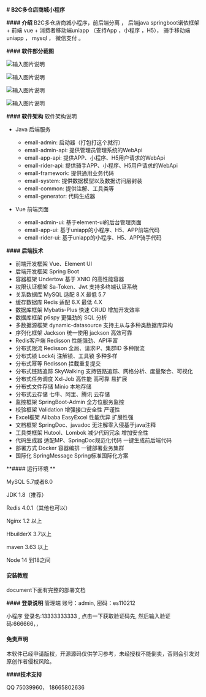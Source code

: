  **# B2C多仓店商城小程序** 

 **#### 介绍** 
B2C多仓店商城小程序，前后端分离 ，
后端java springboot诺依框架 +  前端 vue +  消费者移动端uniapp （支持App ，小程序 ，H5），
骑手移动端uniapp ， 
mysql  ，
微信支付 。

 **#### 软件部分截图** 

![输入图片说明](doc/image/admin/%E7%AE%A1%E7%90%86%E7%AB%AF%E6%88%AA%E5%9B%BE-%E5%89%8D%E7%BD%AE%E4%BB%93.png)

![输入图片说明](doc/image/mobile/emall%E9%A6%96%E9%A1%B5.png)

![输入图片说明](doc/image/mobile/emal-%E6%88%91%E7%9A%84.png)

![输入图片说明](doc/image/rider/%E9%AA%91%E6%89%8B.png)

 **#### 软件架构** 
软件架构说明
- Java 后端服务
    - emall-admin: 启动器（打包打这个就行）
    - emall-admin-api: 提供管理员管理系统的WebApi
    - emall-app-api: 提供APP、小程序、H5用户请求的WebApi
    - emall-rider-api: 提供骑手APP、小程序、H5用户请求的WebApi
    - emall-framework: 提供通用业务代码
    - emall-system: 提供数据模型以及数据访问层封装
    - emall-common: 提供注解、工具类等
    - emall-generator: 代码生成器
    
- Vue 前端页面
    - emall-admin-ui: 基于element-ui的后台管理页面
    - emall-app-ui: 基于uniapp的小程序、H5、APP前端代码
    - emall-rider-ui: 基于uniapp的小程序、H5、APP骑手代码


 **#### 后端技术** 

* 前端开发框架 Vue、Element UI
* 后端开发框架 Spring Boot
* 容器框架 Undertow 基于 XNIO 的高性能容器
* 权限认证框架 Sa-Token、Jwt 支持多终端认证系统
* 关系数据库 MySQL 适配 8.X 最低 5.7
* 缓存数据库 Redis 适配 6.X 最低 4.X
* 数据库框架 Mybatis-Plus 快速 CRUD 增加开发效率
* 数据库框架 p6spy 更强劲的 SQL 分析
* 多数据源框架 dynamic-datasource 支持主从与多种类数据库异构
* 序列化框架 Jackson 统一使用 jackson 高效可靠
* Redis客户端 Redisson 性能强劲、API丰富
* 分布式限流 Redisson 全局、请求IP、集群ID 多种限流
* 分布式锁 Lock4j 注解锁、工具锁 多种多样
* 分布式幂等 Redisson 拦截重复提交
* 分布式链路追踪 SkyWalking 支持链路追踪、网格分析、度量聚合、可视化
* 分布式任务调度 Xxl-Job 高性能 高可靠 易扩展
* 分布式文件存储 Minio 本地存储
* 分布式云存储 七牛、阿里、腾讯 云存储
* 监控框架 SpringBoot-Admin 全方位服务监控
* 校验框架 Validation 增强接口安全性 严谨性
* Excel框架 Alibaba EasyExcel 性能优异 扩展性强
* 文档框架 SpringDoc、javadoc 无注解零入侵基于java注释
* 工具类框架 Hutool、Lombok 减少代码冗余 增加安全性
* 代码生成器 适配MP、SpringDoc规范化代码 一键生成前后端代码
* 部署方式 Docker 容器编排 一键部署业务集群
* 国际化 SpringMessage Spring标准国际化方案


 **#### 运行环境 ** 

MySQL	5.7或者8.0

JDK	1.8（推荐）

Redis	4.0.1（其他也可以）

Nginx	1.2 以上 

HbuilderX 3.7以上

maven   3.63 以上

Node    14 到18之间

#### 安装教程

document下面有完整的部署文档


 **#### 登录说明** 
管理端
账号：admin,  密码：es110212

小程序 登录名:13333333333 ,
点击一下获取验证码先,
然后输入验证码:666666，，


#### 免责声明

本软件已经申请版权，开源源码仅供学习参考，未经授权不能倒卖，否则会引发对原创作者侵权风险。

 **####技术支持** 

QQ 75039960，
18665802636 

